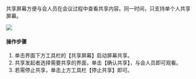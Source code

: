 共享屏幕方便与会人员在会议过程中查看共享内容。同一时间，只支持单个人共享屏幕。

![](https://main.qcloudimg.com/raw/6bc9e3f9dd211cb1d2b1b8b71c68bb38.png)

#### 操作步骤
1. 单击界面下方工具栏的【共享屏幕】启动屏幕共享。
2. 共享发起者选择需要共享的界面，单击【确认共享】，与会人员即可观看。
3. 若需停止共享，单击上方工具栏【停止共享】即可。

